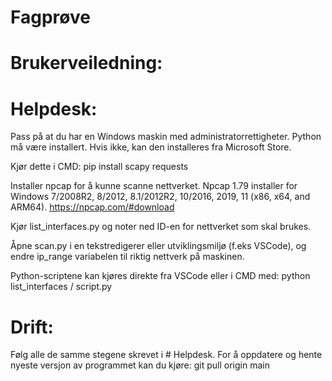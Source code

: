 # Fagprøve
 
# Brukerveiledning:


# Helpdesk:

Pass på at du har en Windows maskin med administratorrettigheter.
Python må være installert. Hvis ikke, kan den installeres fra Microsoft Store.

Kjør dette i CMD:
pip install scapy requests

Installer npcap for å kunne scanne nettverket. Npcap 1.79 installer for Windows 7/2008R2, 8/2012, 8.1/2012R2, 10/2016, 2019, 11 (x86, x64, and ARM64).
https://npcap.com/#download 

Kjør list_interfaces.py og noter ned ID-en for nettverket som skal brukes.

Åpne scan.py i en tekstredigerer eller utviklingsmiljø (f.eks VSCode), og endre ip_range variabelen til riktig nettverk på maskinen.

Python-scriptene kan kjøres direkte fra VSCode eller i CMD med:
python list_interfaces / script.py

# Drift:

Følg alle de samme stegene skrevet i # Helpdesk.
For å oppdatere og hente nyeste versjon av programmet kan du kjøre:
git pull origin main


